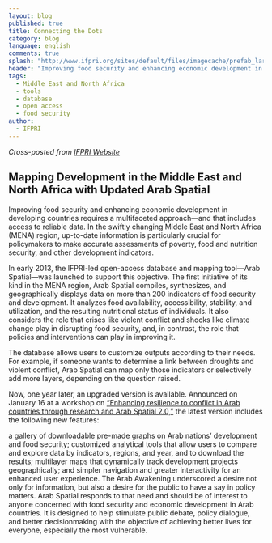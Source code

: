 ```yaml
---
layout: blog
published: true
title: Connecting the Dots
category: blog
language: english
comments: true
splash: "http://www.ifpri.org/sites/default/files/imagecache/prefab_large/arabspatialssprezi4_240.jpg"
header: "Improving food security and enhancing economic development in developing countries requires a multifaceted approach—and that includes access to reliable data. "
tags: 
  - Middle East and North Africa
  - tools
  - database
  - open access
  - food security
author: 
  - IFPRI
---
```


_Cross-posted from [IFPRI Website](http://www.ifpri.org/blog/connecting-dots-mapping-development-middle-east-and-north-africa-updated-arab-spatial)_

## Mapping Development in the Middle East and North Africa with Updated Arab Spatial

Improving food security and enhancing economic development in developing countries requires a multifaceted approach—and that includes access to reliable data. In the swiftly changing Middle East and North Africa (MENA) region, up-to-date information is particularly crucial for policymakers to make accurate assessments of poverty, food and nutrition security, and other development indicators.
<!-- more -->
In early 2013, the IFPRI-led open-access database and mapping tool—Arab Spatial—was launched to support this objective. The first initiative of its kind in the MENA region, Arab Spatial compiles, synthesizes, and geographically displays data on more than 200 indicators of food security and development. It analyzes food availability, accessibility, stability, and utilization, and the resulting nutritional status of individuals. It also considers the role that crises like violent conflict and shocks like climate change play in disrupting food security, and, in contrast, the role that policies and interventions can play in improving it.

The database allows users to customize outputs according to their needs. For example, if someone wants to determine a link between droughts and violent conflict, Arab Spatial can map only those indicators or selectively add more layers, depending on the question raised.

Now, one year later, an upgraded version is available. Announced on January 16 at a workshop on [“Enhancing resilience to conflict in Arab countries through research and Arab Spatial 2.0,”](http://www.ifpri.org/pressroom/briefing/enhancing-resilience-conflict-arab-countries) the latest version includes the following new features:

a gallery of downloadable pre-made graphs on Arab nations’ development and food security;
customized analytical tools that allow users to compare and explore data by indicators, regions, and year, and to download the results;
multilayer maps that dynamically track development projects geographically; and
simpler navigation and greater interactivity for an enhanced user experience.
The Arab Awakening underscored a desire not only for information, but also a desire for the public to have a say in policy matters. Arab Spatial responds to that need and should be of interest to anyone concerned with food security and economic development in Arab countries. It is designed to help stimulate public debate, policy dialogue, and better decisionmaking with the objective of achieving better lives for everyone, especially the most vulnerable.